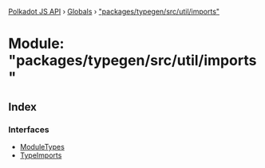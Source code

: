 [Polkadot JS API](../README.md) › [Globals](../globals.md) › ["packages/typegen/src/util/imports"](_packages_typegen_src_util_imports_.md)

# Module: "packages/typegen/src/util/imports"

## Index

### Interfaces

* [ModuleTypes](../interfaces/_packages_typegen_src_util_imports_.moduletypes.md)
* [TypeImports](../interfaces/_packages_typegen_src_util_imports_.typeimports.md)

